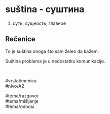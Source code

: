 # suština - суштина

1. суть, сущность, главное

## Rečenice

To je suština onoga što sam želeo da kažem.

Suština problema je u nedostatku komunikacije.

<br>

#vrsta/imenica  
#nivo/A2  

#tema/razgovor  
#tema/mišljenje  
#tema/odnosi  
